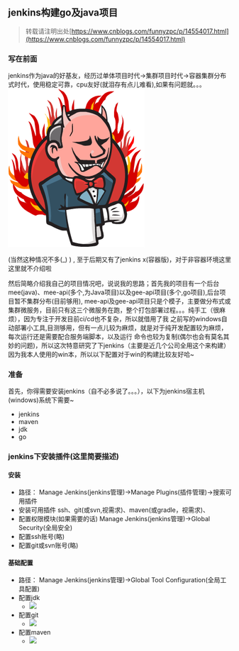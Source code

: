 
## jenkins构建go及java项目
>转载请注明出处[https://www.cnblogs.com/funnyzpc/p/14554017.html](https://www.cnblogs.com/funnyzpc/p/14554017.html)

### 写在前面

  jenkins作为java的好基友，经历过单体项目时代->集群项目时代->容器集群分布式时代，使用稳定可靠，cpu友好(就泪存有点儿难看),如果有问题就。。。
 ![](./20210318_files/rage.png)

  (当然这种情况不多(_) ) , 至于后期又有了jenkins x(容器版)，对于非容器环境这里这里就不介绍啦

然后简略介绍我自己的项目情况吧，说说我的思路；首先我的项目有一个后台mee(java)、mee-api(多个,为Java项目)以及gee-api项目(多个,go项目),后台项目暂不集群分布(目前够用),
mee-api及gee-api项目只是个模子，主要做分布式或集群微服务，目前只有这三个微服务在跑，整个打包部署过程。。。纯手工（很麻烦），因为专注于开发目前ci/cd也不复杂，所以就借用了我
之前写的windows自动部署小工具,目测够用，但有一点儿较为麻烦，就是对于纯开发配置较为麻烦，每次运行还是需要配合服务端脚本，以及运行
命令也较为复制(偶尔也会有莫名其妙的问题)，所以这次特意研究了下jenkins（主要是近几个公司全用这个来构建）
因为我本人使用的win本，所以以下配置对于win的构建比较友好哈~

### 准备

首先，你得需要安装jenkins（自不必多说了。。。），以下为jenkins宿主机(windows)系统下需要~
+ jenkins
+ maven
+ jdk
+ go

### jenkins下安装插件(这里简要描述)

#### 安装
+ 路径： Manage Jenkins(jenkins管理)->Manage Plugins(插件管理)->搜索可用插件
+ 安装可用插件 ssh、git(或svn,视需求)、maven(或gradle，视需求)、
+ 配置权限模块(如果需要的话) Manage Jenkins(jenkins管理)->Global Security(全局安全)
+ 配置ssh账号(略)
+ 配置git或svn账号(略)

#### 基础配置
+ 路径： Manage Jenkins(jenkins管理)->Global Tool Configuration(全局工具配置)
+ 配置jdk
  -  ![](./20210318_files/xxx.png)
+ 配置git
  -  ![](./20210318_files/xxx.png)
+ 配置maven
  -  ![](./20210318_files/xxx.png)

